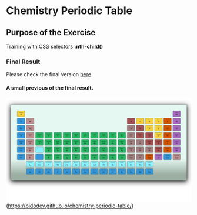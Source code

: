 # Chemistry Periodic Table

## Purpose of the Exercise

Training with CSS selectors **:nth-child()**

### Final Result

Please check the final version [here](https://bidodev.github.io/chemistry-periodic-table/).

#### A small previous of the final result.

![alt text](./img/img.png)(https://bidodev.github.io/chemistry-periodic-table/)
